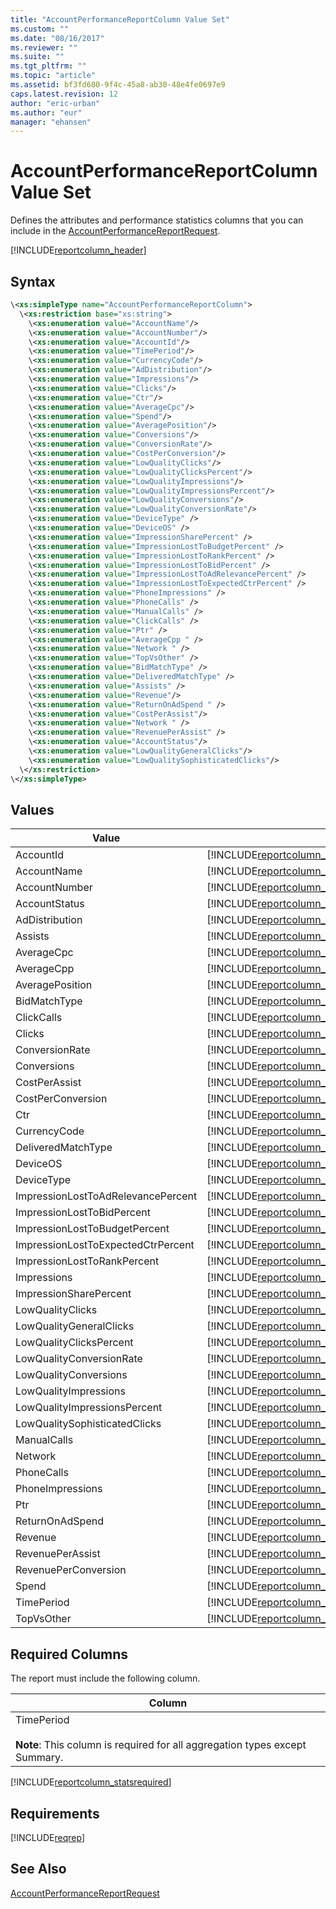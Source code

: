 ```yaml
---
title: "AccountPerformanceReportColumn Value Set"
ms.custom: ""
ms.date: "08/16/2017"
ms.reviewer: ""
ms.suite: ""
ms.tgt_pltfrm: ""
ms.topic: "article"
ms.assetid: bf3fd680-9f4c-45a8-ab30-48e4fe0697e9
caps.latest.revision: 12
author: "eric-urban"
ms.author: "eur"
manager: "ehansen"
---
```

# AccountPerformanceReportColumn Value Set
Defines the attributes and performance statistics columns that you can include in the [AccountPerformanceReportRequest](../reporting-api/accountperformancereportrequest-data-object.md).

[!INCLUDE[reportcolumn_header](../reporting-api/includes/reportcolumn-header.md)]
## Syntax

```xml
\<xs:simpleType name="AccountPerformanceReportColumn">
  \<xs:restriction base="xs:string">
    \<xs:enumeration value="AccountName"/>
    \<xs:enumeration value="AccountNumber"/>
    \<xs:enumeration value="AccountId"/>
    \<xs:enumeration value="TimePeriod"/>
    \<xs:enumeration value="CurrencyCode"/>
    \<xs:enumeration value="AdDistribution"/>
    \<xs:enumeration value="Impressions"/>
    \<xs:enumeration value="Clicks"/>
    \<xs:enumeration value="Ctr"/>
    \<xs:enumeration value="AverageCpc"/>
    \<xs:enumeration value="Spend"/>
    \<xs:enumeration value="AveragePosition"/>
    \<xs:enumeration value="Conversions"/>
    \<xs:enumeration value="ConversionRate"/>
    \<xs:enumeration value="CostPerConversion"/>
    \<xs:enumeration value="LowQualityClicks"/>
    \<xs:enumeration value="LowQualityClicksPercent"/>
    \<xs:enumeration value="LowQualityImpressions"/>
    \<xs:enumeration value="LowQualityImpressionsPercent"/>
    \<xs:enumeration value="LowQualityConversions"/>
    \<xs:enumeration value="LowQualityConversionRate"/>
    \<xs:enumeration value="DeviceType" />
    \<xs:enumeration value="DeviceOS" /> 
    \<xs:enumeration value="ImpressionSharePercent" /> 
    \<xs:enumeration value="ImpressionLostToBudgetPercent" /> 
    \<xs:enumeration value="ImpressionLostToRankPercent" /> 
    \<xs:enumeration value="ImpressionLostToBidPercent" />
    \<xs:enumeration value="ImpressionLostToAdRelevancePercent" />
    \<xs:enumeration value="ImpressionLostToExpectedCtrPercent" />
    \<xs:enumeration value="PhoneImpressions" /> 
    \<xs:enumeration value="PhoneCalls" />
    \<xs:enumeration value="ManualCalls" /> 
    \<xs:enumeration value="ClickCalls" /> 
    \<xs:enumeration value="Ptr" /> 
    \<xs:enumeration value="AverageCpp " /> 
    \<xs:enumeration value="Network " /> 
    \<xs:enumeration value="TopVsOther" /> 
    \<xs:enumeration value="BidMatchType" />
    \<xs:enumeration value="DeliveredMatchType" /> 
    \<xs:enumeration value="Assists" />  
    \<xs:enumeration value="Revenue"/>
    \<xs:enumeration value="ReturnOnAdSpend " /> 
    \<xs:enumeration value="CostPerAssist"/>
    \<xs:enumeration value="Network " /> 
    \<xs:enumeration value="RevenuePerAssist" />
    \<xs:enumeration value="AccountStatus"/>
    \<xs:enumeration value="LowQualityGeneralClicks"/>
    \<xs:enumeration value="LowQualitySophisticatedClicks"/>
  \</xs:restriction>
\</xs:simpleType>
```

## Values

|Value|Description|
|---------|---------------|
|AccountId|[!INCLUDE[reportcolumn_accountid](../reporting-api/includes/reportcolumn-accountid.md)]|
|AccountName|[!INCLUDE[reportcolumn_accountname](../reporting-api/includes/reportcolumn-accountname.md)]|
|AccountNumber|[!INCLUDE[reportcolumn_accountnumber](../reporting-api/includes/reportcolumn-accountnumber.md)]|
|AccountStatus|[!INCLUDE[reportcolumn_accountstatus](../reporting-api/includes/reportcolumn-accountstatus.md)]|
|AdDistribution|[!INCLUDE[reportcolumn_addistribution](../reporting-api/includes/reportcolumn-addistribution.md)]|
|Assists|[!INCLUDE[reportcolumn_assists](../reporting-api/includes/reportcolumn-assists.md)]|
|AverageCpc|[!INCLUDE[reportcolumn_averagecpc](../reporting-api/includes/reportcolumn-averagecpc.md)]|
|AverageCpp|[!INCLUDE[reportcolumn_averagecpp](../reporting-api/includes/reportcolumn-averagecpp.md)]|
|AveragePosition|[!INCLUDE[reportcolumn_averageposition](../reporting-api/includes/reportcolumn-averageposition.md)]|
|BidMatchType|[!INCLUDE[reportcolumn_bidmatchtype](../reporting-api/includes/reportcolumn-bidmatchtype.md)]|
|ClickCalls|[!INCLUDE[reportcolumn_clickcalls](../reporting-api/includes/reportcolumn-clickcalls.md)]|
|Clicks|[!INCLUDE[reportcolumn_clicks](../reporting-api/includes/reportcolumn-clicks.md)]|
|ConversionRate|[!INCLUDE[reportcolumn_conversionrate](../reporting-api/includes/reportcolumn-conversionrate.md)]|
|Conversions|[!INCLUDE[reportcolumn_conversions](../reporting-api/includes/reportcolumn-conversions.md)]|
|CostPerAssist|[!INCLUDE[reportcolumn_costperassist](../reporting-api/includes/reportcolumn-costperassist.md)]|
|CostPerConversion|[!INCLUDE[reportcolumn_costperconversion](../reporting-api/includes/reportcolumn-costperconversion.md)]|
|Ctr|[!INCLUDE[reportcolumn_ctr](../reporting-api/includes/reportcolumn-ctr.md)]|
|CurrencyCode|[!INCLUDE[reportcolumn_currencycode](../reporting-api/includes/reportcolumn-currencycode.md)]|
|DeliveredMatchType|[!INCLUDE[reportcolumn_deliveredmatchtype](../reporting-api/includes/reportcolumn-deliveredmatchtype.md)]|
|DeviceOS|[!INCLUDE[reportcolumn_deviceos](../reporting-api/includes/reportcolumn-deviceos.md)]|
|DeviceType|[!INCLUDE[reportcolumn_devicetype](../reporting-api/includes/reportcolumn-devicetype.md)]|
|ImpressionLostToAdRelevancePercent|[!INCLUDE[reportcolumn_impressionlosttoadrelevancepercent](../reporting-api/includes/reportcolumn-impressionlosttoadrelevancepercent.md)]|
|ImpressionLostToBidPercent|[!INCLUDE[reportcolumn_impressionlosttobidpercent](../reporting-api/includes/reportcolumn-impressionlosttobidpercent.md)]|
|ImpressionLostToBudgetPercent|[!INCLUDE[reportcolumn_impressionlosttobudgetpercent](../reporting-api/includes/reportcolumn-impressionlosttobudgetpercent.md)]|
|ImpressionLostToExpectedCtrPercent|[!INCLUDE[reportcolumn_impressionlosttoexpectedctrpercent](../reporting-api/includes/reportcolumn-impressionlosttoexpectedctrpercent.md)]|
|ImpressionLostToRankPercent|[!INCLUDE[reportcolumn_impressionlosttorankpercent](../reporting-api/includes/reportcolumn-impressionlosttorankpercent.md)]|
|Impressions|[!INCLUDE[reportcolumn_impressions](../reporting-api/includes/reportcolumn-impressions.md)]|
|ImpressionSharePercent|[!INCLUDE[reportcolumn_impressionsharepercent](../reporting-api/includes/reportcolumn-impressionsharepercent.md)]|
|LowQualityClicks|[!INCLUDE[reportcolumn_lowqualityclicks](../reporting-api/includes/reportcolumn-lowqualityclicks.md)]|
|LowQualityGeneralClicks|[!INCLUDE[reportcolumn_lowqualitygeneralclicks](../reporting-api/includes/reportcolumn-lowqualitygeneralclicks.md)]|
|LowQualityClicksPercent|[!INCLUDE[reportcolumn_lowqualityclickspercent](../reporting-api/includes/reportcolumn-lowqualityclickspercent.md)]|
|LowQualityConversionRate|[!INCLUDE[reportcolumn_lowqualityconversionrate](../reporting-api/includes/reportcolumn-lowqualityconversionrate.md)]|
|LowQualityConversions|[!INCLUDE[reportcolumn_lowqualityconversions](../reporting-api/includes/reportcolumn-lowqualityconversions.md)]|
|LowQualityImpressions|[!INCLUDE[reportcolumn_lowqualityimpressions](../reporting-api/includes/reportcolumn-lowqualityimpressions.md)]|
|LowQualityImpressionsPercent|[!INCLUDE[reportcolumn_lowqualityimpressionspercent](../reporting-api/includes/reportcolumn-lowqualityimpressionspercent.md)]|
|LowQualitySophisticatedClicks|[!INCLUDE[reportcolumn_lowqualitysophisticatedclicks](../reporting-api/includes/reportcolumn-lowqualitysophisticatedclicks.md)]|
|ManualCalls|[!INCLUDE[reportcolumn_manualcalls](../reporting-api/includes/reportcolumn-manualcalls.md)]|
|Network|[!INCLUDE[reportcolumn_network](../reporting-api/includes/reportcolumn-network.md)]|
|PhoneCalls|[!INCLUDE[reportcolumn_phonecalls](../reporting-api/includes/reportcolumn-phonecalls.md)]|
|PhoneImpressions|[!INCLUDE[reportcolumn_phoneimpressions](../reporting-api/includes/reportcolumn-phoneimpressions.md)]|
|Ptr|[!INCLUDE[reportcolumn_ptr](../reporting-api/includes/reportcolumn-ptr.md)]|
|ReturnOnAdSpend|[!INCLUDE[reportcolumn_returnonadspend](../reporting-api/includes/reportcolumn-returnonadspend.md)]|
|Revenue|[!INCLUDE[reportcolumn_revenue](../reporting-api/includes/reportcolumn-revenue.md)]|
|RevenuePerAssist|[!INCLUDE[reportcolumn_revenueperassist](../reporting-api/includes/reportcolumn-revenueperassist.md)]|
|RevenuePerConversion|[!INCLUDE[reportcolumn_revenueperconversion](../reporting-api/includes/reportcolumn-revenueperconversion.md)]|
|Spend|[!INCLUDE[reportcolumn_spend](../reporting-api/includes/reportcolumn-spend.md)]|
|TimePeriod|[!INCLUDE[reportcolumn_timeperiod](../reporting-api/includes/reportcolumn-timeperiod.md)]|
|TopVsOther|[!INCLUDE[reportcolumn_topvsother](../reporting-api/includes/reportcolumn-topvsother.md)]|

## <a name="requiredcolumns"></a>Required Columns
The report must include the following column.

|Column|
|----------|
|TimePeriod<br /><br />**Note**: This column is required for all aggregation types except Summary.|

[!INCLUDE[reportcolumn_statsrequired](../reporting-api/includes/reportcolumn-statsrequired.md)]
## Requirements
[!INCLUDE[reqrep](../reporting-api/includes/reqrep.md)]
## See Also
[AccountPerformanceReportRequest](../reporting-api/accountperformancereportrequest-data-object.md)

